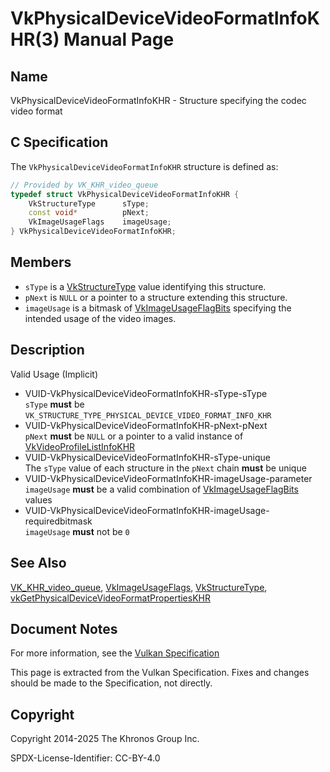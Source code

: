 # VkPhysicalDeviceVideoFormatInfoKHR(3) Manual Page

## Name

VkPhysicalDeviceVideoFormatInfoKHR - Structure specifying the codec video format



## [](#_c_specification)C Specification

The `VkPhysicalDeviceVideoFormatInfoKHR` structure is defined as:

```c++
// Provided by VK_KHR_video_queue
typedef struct VkPhysicalDeviceVideoFormatInfoKHR {
    VkStructureType      sType;
    const void*          pNext;
    VkImageUsageFlags    imageUsage;
} VkPhysicalDeviceVideoFormatInfoKHR;
```

## [](#_members)Members

- `sType` is a [VkStructureType](https://registry.khronos.org/vulkan/specs/latest/man/html/VkStructureType.html) value identifying this structure.
- `pNext` is `NULL` or a pointer to a structure extending this structure.
- `imageUsage` is a bitmask of [VkImageUsageFlagBits](https://registry.khronos.org/vulkan/specs/latest/man/html/VkImageUsageFlagBits.html) specifying the intended usage of the video images.

## [](#_description)Description

Valid Usage (Implicit)

- [](#VUID-VkPhysicalDeviceVideoFormatInfoKHR-sType-sType)VUID-VkPhysicalDeviceVideoFormatInfoKHR-sType-sType  
  `sType` **must** be `VK_STRUCTURE_TYPE_PHYSICAL_DEVICE_VIDEO_FORMAT_INFO_KHR`
- [](#VUID-VkPhysicalDeviceVideoFormatInfoKHR-pNext-pNext)VUID-VkPhysicalDeviceVideoFormatInfoKHR-pNext-pNext  
  `pNext` **must** be `NULL` or a pointer to a valid instance of [VkVideoProfileListInfoKHR](https://registry.khronos.org/vulkan/specs/latest/man/html/VkVideoProfileListInfoKHR.html)
- [](#VUID-VkPhysicalDeviceVideoFormatInfoKHR-sType-unique)VUID-VkPhysicalDeviceVideoFormatInfoKHR-sType-unique  
  The `sType` value of each structure in the `pNext` chain **must** be unique
- [](#VUID-VkPhysicalDeviceVideoFormatInfoKHR-imageUsage-parameter)VUID-VkPhysicalDeviceVideoFormatInfoKHR-imageUsage-parameter  
  `imageUsage` **must** be a valid combination of [VkImageUsageFlagBits](https://registry.khronos.org/vulkan/specs/latest/man/html/VkImageUsageFlagBits.html) values
- [](#VUID-VkPhysicalDeviceVideoFormatInfoKHR-imageUsage-requiredbitmask)VUID-VkPhysicalDeviceVideoFormatInfoKHR-imageUsage-requiredbitmask  
  `imageUsage` **must** not be `0`

## [](#_see_also)See Also

[VK\_KHR\_video\_queue](https://registry.khronos.org/vulkan/specs/latest/man/html/VK_KHR_video_queue.html), [VkImageUsageFlags](https://registry.khronos.org/vulkan/specs/latest/man/html/VkImageUsageFlags.html), [VkStructureType](https://registry.khronos.org/vulkan/specs/latest/man/html/VkStructureType.html), [vkGetPhysicalDeviceVideoFormatPropertiesKHR](https://registry.khronos.org/vulkan/specs/latest/man/html/vkGetPhysicalDeviceVideoFormatPropertiesKHR.html)

## [](#_document_notes)Document Notes

For more information, see the [Vulkan Specification](https://registry.khronos.org/vulkan/specs/latest/html/vkspec.html#VkPhysicalDeviceVideoFormatInfoKHR)

This page is extracted from the Vulkan Specification. Fixes and changes should be made to the Specification, not directly.

## [](#_copyright)Copyright

Copyright 2014-2025 The Khronos Group Inc.

SPDX-License-Identifier: CC-BY-4.0